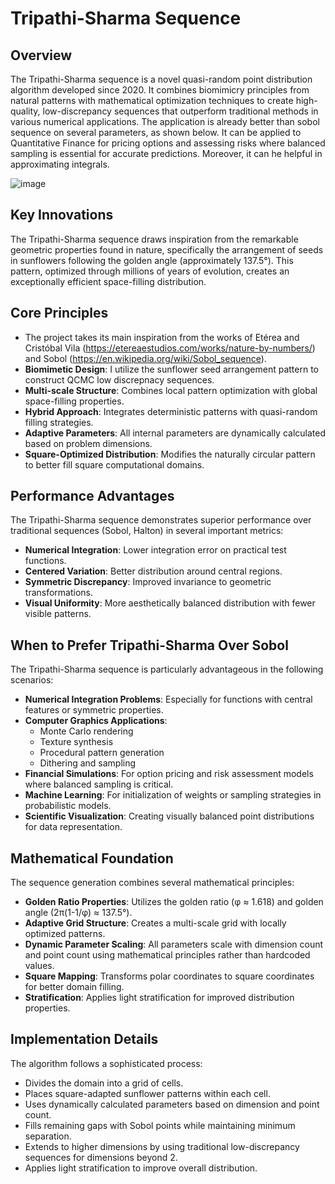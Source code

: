# Tripathi-Sharma Sequence

## Overview
The Tripathi-Sharma sequence is a novel quasi-random point distribution algorithm developed since 2020. It combines biomimicry principles from natural patterns with mathematical optimization techniques to create high-quality, low-discrepancy sequences that outperform traditional methods in various numerical applications.
The application is already better than sobol sequence on several parameters, as shown below. It can be applied to Quantitative Finance for pricing options and assessing risks where balanced sampling is essential for accurate predictions. Moreover, it can he helpful in approximating integrals.

![image](https://github.com/user-attachments/assets/8986bbd0-a925-48be-b909-a9afae4b634c)


## Key Innovations
The Tripathi-Sharma sequence draws inspiration from the remarkable geometric properties found in nature, specifically the arrangement of seeds in sunflowers following the golden angle (approximately 137.5°). This pattern, optimized through millions of years of evolution, creates an exceptionally efficient space-filling distribution.

## Core Principles
- The project takes its main inspiration from the works of Etérea and Cristóbal Vila (https://etereaestudios.com/works/nature-by-numbers/) and Sobol (https://en.wikipedia.org/wiki/Sobol_sequence).
- **Biomimetic Design**: I utilize the sunflower seed arrangement pattern to construct QCMC low discrepnacy sequences.
- **Multi-scale Structure**: Combines local pattern optimization with global space-filling properties.
- **Hybrid Approach**: Integrates deterministic patterns with quasi-random filling strategies.
- **Adaptive Parameters**: All internal parameters are dynamically calculated based on problem dimensions.
- **Square-Optimized Distribution**: Modifies the naturally circular pattern to better fill square computational domains.

## Performance Advantages
The Tripathi-Sharma sequence demonstrates superior performance over traditional sequences (Sobol, Halton) in several important metrics:
- **Numerical Integration**: Lower integration error on practical test functions.
- **Centered Variation**: Better distribution around central regions.
- **Symmetric Discrepancy**: Improved invariance to geometric transformations.
- **Visual Uniformity**: More aesthetically balanced distribution with fewer visible patterns.

## When to Prefer Tripathi-Sharma Over Sobol
The Tripathi-Sharma sequence is particularly advantageous in the following scenarios:
- **Numerical Integration Problems**: Especially for functions with central features or symmetric properties.
- **Computer Graphics Applications**:
  - Monte Carlo rendering
  - Texture synthesis
  - Procedural pattern generation
  - Dithering and sampling
- **Financial Simulations**: For option pricing and risk assessment models where balanced sampling is critical.
- **Machine Learning**: For initialization of weights or sampling strategies in probabilistic models.
- **Scientific Visualization**: Creating visually balanced point distributions for data representation.

## Mathematical Foundation
The sequence generation combines several mathematical principles:
- **Golden Ratio Properties**: Utilizes the golden ratio (φ ≈ 1.618) and golden angle (2π(1-1/φ) ≈ 137.5°).
- **Adaptive Grid Structure**: Creates a multi-scale grid with locally optimized patterns.
- **Dynamic Parameter Scaling**: All parameters scale with dimension count and point count using mathematical principles rather than hardcoded values.
- **Square Mapping**: Transforms polar coordinates to square coordinates for better domain filling.
- **Stratification**: Applies light stratification for improved distribution properties.

## Implementation Details
The algorithm follows a sophisticated process:
- Divides the domain into a grid of cells.
- Places square-adapted sunflower patterns within each cell.
- Uses dynamically calculated parameters based on dimension and point count.
- Fills remaining gaps with Sobol points while maintaining minimum separation.
- Extends to higher dimensions by using traditional low-discrepancy sequences for dimensions beyond 2.
- Applies light stratification to improve overall distribution.


